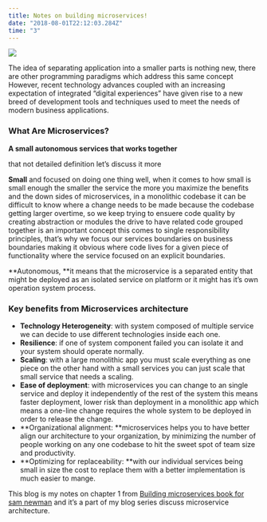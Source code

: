 ```yaml
---
title: Notes on building microservices!
date: "2018-08-01T22:12:03.284Z"
time: "3"
---
```


![](https://cdn-images-1.medium.com/max/1440/1*3JKJYR37PS9JMy1gGIi0fw.jpeg)

The idea of separating application into a smaller parts is nothing new, there
are other programming paradigms which address this same concept However, recent
technology advances coupled with an increasing expectation of integrated
“digital experiences” have given rise to a new breed of development tools and
techniques used to meet the needs of modern business applications.

### What Are Microservices?

**A small autonomous services that works together**

that not detailed definition let’s discuss it more

**Small** and focused on doing one thing well, when it comes to how small is
small enough the smaller the service the more you maximize the benefits and the
down sides of microservices, in a monolithic codebase it can be difficult to
know where a change needs to be made because the codebase getting larger
overtime, so we keep trying to ensuere code quality by creating abstraction or
modules the drive to have related code grouped together is an important concept
this comes to single responsibility principles, that’s why we focus our services
boundaries on business boundaries making it obvious where code lives for a given
piece of functionality where the service focused on an explicit boundaries.

**Autonomous, **it means that the microservice is a separated entity that might
be deployed as an isolated service on platform or it might has it’s own
operation system process.

### **Key benefits from Microservices architecture**

* **Technology Heterogeneity**: with system composed of multiple service we can
decide to use different technologies inside each one.
* **Resilience**: if one of system component failed you can isolate it and your
system should operate normally.
* **Scaling**: with a large monolithic app you must scale everything as one piece
on the other hand with a small services you can just scale that small service
that needs a scaling.
* **Ease of deployment**: with microservices you can change to an single service
and deploy it independently of the rest of the system this means faster
deployment, lower risk than deployment in a monolithic app which means a
one-line change requires the whole system to be deployed in order to release the
change.
* **Organizational alignment: **microservices helps you to have better align our
architecture to your organization, by minimizing the number of people working on
any one codebase to hit the sweet spot of team size and productivity.
* **Optimizing for replaceability: **with our individual services being small in
size the cost to replace them with a better implementation is much easier to
mange.

This blog is my notes on chapter 1 from [Building microservices book for sam
newman](http://shop.oreilly.com/product/0636920033158.do) and it’s a part of my
blog series discuss microservice architecture.
